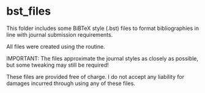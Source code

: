 # bst_files

This folder includes some BiBTeX style (.bst) files to format bibliographies in line with journal submission requirements.

All files were created using the <makebst> routine.

IMPORTANT: The files approximate the journal styles as closely as possible, but some tweaking may still be required!

These files are provided free of charge. I do not accept any liability for damages incurred through using any of these files.
